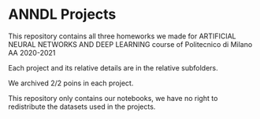 # ANNDL Projects

This repository contains all three homeworks we made for ARTIFICIAL NEURAL NETWORKS AND DEEP LEARNING course of Politecnico di Milano AA 2020-2021

Each project and its relative details are in the relative subfolders.

We archived 2/2 poins in each project.

This repository only contains our notebooks, we have no right to redistribute the datasets used in the projects.